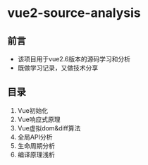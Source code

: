 # vue2-source-analysis

## 前言

- 该项目用于vue2.6版本的源码学习和分析
- 既做学习记录，又做技术分享

## 目录

1. Vue初始化
2. Vue响应式原理
3. Vue虚拟dom&diff算法
4. 全局API分析
5. 生命周期分析
6. 编译原理浅析

